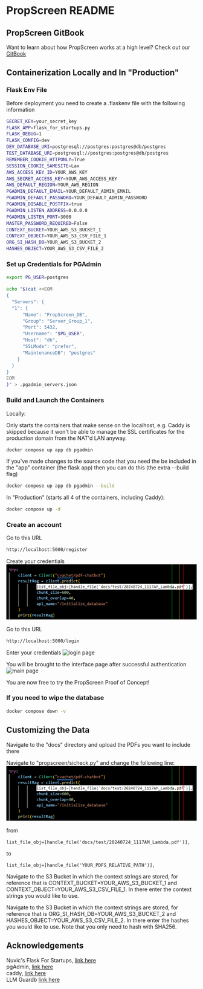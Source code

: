 
# PropScreen README

## PropScreen GitBook

Want to learn about how PropScreen works at a high level? Check out our [GitBook](https://propscreen.gitbook.io/propscreen)

## Containerization Locally and In "Production"

### Flask Env File
Before deployment you need to create a .flaskenv file with the following information

```sh
SECRET_KEY=your_secret_key
FLASK_APP=flask_for_startups.py
FLASK_DEBUG=1
FLASK_CONFIG=dev
DEV_DATABASE_URI=postgresql://postgres:postgres@db/postgres
TEST_DATABASE_URI=postgresql://postgres:postgres@db/postgres
REMEMBER_COOKIE_HTTPONLY=True
SESSION_COOKIE_SAMESITE=Lax
AWS_ACCESS_KEY_ID=YOUR_AWS_KEY
AWS_SECRET_ACCESS_KEY=YOUR_AWS_ACCESS_KEY
AWS_DEFAULT_REGION=YOUR_AWS_REGION
PGADMIN_DEFAULT_EMAIL=YOUR_DEFAULT_ADMIN_EMAIL
PGADMIN_DEFAULT_PASSWORD=YOUR_DEFAULT_ADMIN_PASSWORD
PGADMIN_DISABLE_POSTFIX=true
PGADMIN_LISTEN_ADDRESS=0.0.0.0
PGADMIN_LISTEN_PORT=3000
MASTER_PASSWORD_REQUIRED=False
CONTEXT_BUCKET=YOUR_AWS_S3_BUCKET_1
CONTEXT_OBJECT=YOUR_AWS_S3_CSV_FILE_1
ORG_SI_HASH_DB=YOUR_AWS_S3_BUCKET_2
HASHES_OBJECT=YOUR_AWS_S3_CSV_FILE_2
```

### Set up Credentials for PGAdmin

```sh
export PG_USER=postgres
```

```sh
echo "$(cat <<EOM
{
  "Servers": {
  "1": {
      "Name": "PropScreen_DB",
      "Group": "Server_Group_1",
      "Port": 5432,
      "Username": "$PG_USER",
      "Host": "db",
      "SSLMode": "prefer",
      "MaintenanceDB": "postgres"
    }
  }
}
EOM
)" > .pgadmin_servers.json
```

### Build and Launch the Containers

Locally:

Only starts the containers that make sense on the localhost, e.g. Caddy is skipped
because it won't be able to manage the SSL certificates for the production domain
from the NAT'd LAN anyway.

```sh
docker compose up app db pgadmin
```

If you've made changes to the source code that you need the be included in the
"app" container (the flask app) then you can do this (the extra --build flag)

```sh
docker compose up app db pgadmin --build
```

In "Production" (starts all 4 of the containers, including Caddy):
```sh
docker compose up -d
```

### Create an account
Go to this URL
```sh
http://localhost:5000/register
```

Create your credentials
![create your account](image.png)

Go to this URL
```sh
http://localhost:5000/login
```

Enter your credentials
![login page](image-1.png)

You will be brought to the interface page after successful authentication
![main page](image-2.png)

You are now free to try the PropScreen Proof of Concept!

### If you need to wipe the database

```sh
docker compose down -v
```

## Customizing the Data

Navigate to the "docs" directory and upload the PDFs you want to include there

Navigate to "propscreen/sicheck.py" and change the following line:
![Gradio API Screenshot](image.png)

from 

```
list_file_obj=[handle_file('docs/test/20240724_1117AM_Lambda.pdf')],
```

to

```
list_file_obj=[handle_file('YOUR_PDFS_RELATIVE_PATH')],
```

Navigate to the S3 Bucket in which the context strings are stored, for reference
that is CONTEXT_BUCKET=YOUR_AWS_S3_BUCKET_1 and CONTEXT_OBJECT=YOUR_AWS_S3_CSV_FILE_1.
In there enter the context strings you would like to use.

Navigate to the S3 Bucket in which the context strings are stored, for reference
that is ORG_SI_HASH_DB=YOUR_AWS_S3_BUCKET_2 and HASHES_OBJECT=YOUR_AWS_S3_CSV_FILE_2.
In there enter the hashes you would like to use. Note that you only need to hash
with SHA256.

## Acknowledgements
Nuvic's Flask For Startups, [link here](https://github.com/nuvic/flask_for_startups)\
pgAdmin, [link here](https://www.pgadmin.org/)\
caddy, [link here](https://caddyserver.com/)\
LLM Guardb [link here](https://llm-guard.com/)
